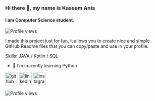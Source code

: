 ### Hi there 👋, my name is Kassem Anis
#### I am Computer Science student.

![Profile views](https://i.ibb.co/9gPFfHD/mybanner.png)

I made this project just for fun, it allows you to create nice and simple GitHub Readme files that you can copy/paste and use in your profile.

Skills: JAVA / Kotlin / SQL

- 🌱 I’m currently learning Python 


[<img src='https://cdn.jsdelivr.net/npm/simple-icons@3.0.1/icons/github.svg' alt='github' height='40'>](https://github.com/kassemanis)  [<img src='https://cdn.jsdelivr.net/npm/simple-icons@3.0.1/icons/linkedin.svg' alt='linkedin' height='40'>](https://www.linkedin.com/in/kassemanis/)  [<img src='https://cdn.jsdelivr.net/npm/simple-icons@3.0.1/icons/instagram.svg' alt='instagram' height='40'>](https://www.instagram.com/kassemanis/)  

![Profile views](https://gpvc.arturio.dev/kassemanis)  
